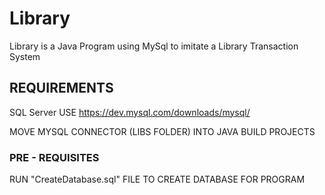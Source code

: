# Library

Library is a Java Program using MySql to imitate a Library Transaction System

## REQUIREMENTS

SQL Server 
USE https://dev.mysql.com/downloads/mysql/

MOVE MYSQL CONNECTOR (LIBS FOLDER) INTO JAVA BUILD PROJECTS

### PRE - REQUISITES 

RUN "CreateDatabase.sql" FILE TO CREATE DATABASE FOR PROGRAM
